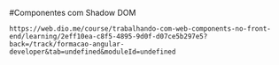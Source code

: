 #Componentes com Shadow DOM


```
https://web.dio.me/course/trabalhando-com-web-components-no-front-end/learning/2eff10ea-c8f5-4895-9d0f-d07ce5b297e5?back=/track/formacao-angular-developer&tab=undefined&moduleId=undefined
```